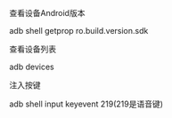 查看设备Android版本

adb shell getprop ro.build.version.sdk

查看设备列表 

adb devices

注入按键

adb shell input keyevent 219(219是语音键)
